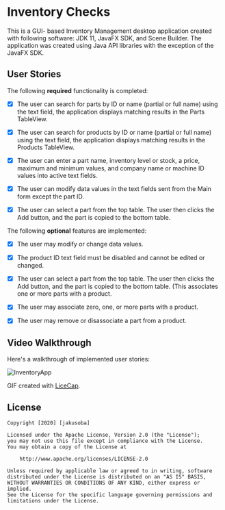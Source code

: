 # Inventory Checks
This is a GUI- based Inventory Management desktop application created with following software: JDK 11, JavaFX SDK, and Scene Builder. The application was created using Java API libraries with the exception of the JavaFX SDK.
## User Stories

The following **required** functionality is completed:

  - [X] The user can search for parts by ID or name (partial or full name) using the text field, the application displays matching results in the Parts TableView.
  - [X] The user can search for products by ID or name (partial or full name) using the text field, the application displays matching results in the Products       TableView.
  - [X] The user can enter a part name, inventory level or stock, a price, maximum and minimum values, and company name or machine ID values into active text fields.
  - [X] The user can modify data values in the text fields sent from the Main form except the part ID.
  - [X] The user can select a part from the top table. The user then clicks the Add button, and the part is copied to the bottom table.
  

The following **optional** features are implemented:

- [X] The user may modify or change data values.

- [X] The product ID text field must be disabled and cannot be edited or changed.

- [X]  The user can select a part from the top table. The user then clicks the Add button, and the part is copied to the bottom table. (This associates one or more parts with a product.

- [X] The user may associate zero, one, or more parts with a product.

- [X] The user may remove or disassociate a part from a product.



## Video Walkthrough


Here's a walkthrough of implemented user stories:


![InventoryApp](https://user-images.githubusercontent.com/63765884/99524360-538bb580-2966-11eb-83ea-1063efab3de0.gif)



GIF created with [LiceCap](http://www.cockos.com/licecap/).



## License

    Copyright [2020] [jakusoba]

    Licensed under the Apache License, Version 2.0 (the "License");
    you may not use this file except in compliance with the License.
    You may obtain a copy of the License at

        http://www.apache.org/licenses/LICENSE-2.0

    Unless required by applicable law or agreed to in writing, software
    distributed under the License is distributed on an "AS IS" BASIS,
    WITHOUT WARRANTIES OR CONDITIONS OF ANY KIND, either express or implied.
    See the License for the specific language governing permissions and
    limitations under the License.

